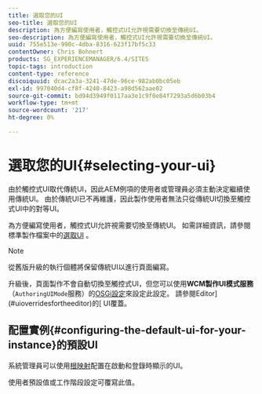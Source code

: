 ```yaml
---
title: 選取您的UI
seo-title: 選取您的UI
description: 為方便編寫使用者，觸控式UI允許視需要切換至傳統UI。
seo-description: 為方便編寫使用者，觸控式UI允許視需要切換至傳統UI。
uuid: 755e513e-990c-4dba-8316-623f17bf5c33
contentOwner: Chris Bohnert
products: SG_EXPERIENCEMANAGER/6.4/SITES
topic-tags: introduction
content-type: reference
discoiquuid: dcac2a3a-3241-47de-96ce-982ab0bc05eb
exl-id: 997040d4-cf8f-4240-8423-a98d562aae02
source-git-commit: bd94d3949f0117aa3e1c9f0e84f7293a5d6b03b4
workflow-type: tm+mt
source-wordcount: '217'
ht-degree: 0%

---
```


# 選取您的UI{#selecting-your-ui}

由於觸控式UI取代傳統UI，因此AEM例項的使用者或管理員必須主動決定繼續使用傳統UI。 由於傳統UI已不再維護，因此製作使用者無法只從傳統UI切換至觸控式UI中的對等UI。

為方便編寫使用者，觸控式UI允許視需要切換至傳統UI。 如需詳細資訊，請參閱標準製作檔案中的[選取UI](/help/sites-authoring/select-ui.md) 。

>[!NOTE]
>
>從舊版升級的執行個體將保留傳統UI以進行頁面編寫。
>
>升級後，頁面製作不會自動切換至觸控式UI，但您可以使用&#x200B;**WCM製作UI模式服務**（`AuthoringUIMode`服務）的[OSGi設定](/help/sites-deploying/configuring-osgi.md)來設定此設定。 請參閱Editor](#uioverridesfortheeditor)的[ UI覆蓋。

## 配置實例{#configuring-the-default-ui-for-your-instance}的預設UI

系統管理員可以使用[根映射](/help/sites-deploying/osgi-configuration-settings.md#daycqrootmapping)配置在啟動和登錄時顯示的UI。

使用者預設值或工作階段設定可覆寫此值。
